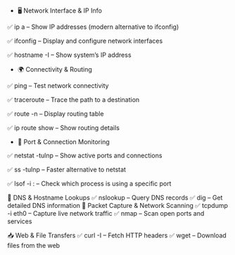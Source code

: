 -  🖥️ Network Interface & IP Info
  
 ✅ ip a – Show IP addresses (modern alternative to ifconfig)
 
 ✅ ifconfig – Display and configure network interfaces
 
 ✅ hostname -I – Show system’s IP address

- 🌍 Connectivity & Routing

 ✅ ping <host> – Test network connectivity
 
 ✅ traceroute <host> – Trace the path to a destination
 
 ✅ route -n – Display routing table
 
 ✅ ip route show – Show routing details

- 🔎 Port & Connection Monitoring

 ✅ netstat -tulnp – Show active ports and connections
 
 ✅ ss -tulnp – Faster alternative to netstat
 
 ✅ lsof -i :<port> – Check which process is using a specific port

🛜 DNS & Hostname Lookups
 ✅ nslookup <domain> – Query DNS records
 ✅ dig <domain> – Get detailed DNS information
📡 Packet Capture & Network Scanning
 ✅ tcpdump -i eth0 – Capture live network traffic
 ✅ nmap <IP> – Scan open ports and services

📥 Web & File Transfers
 ✅ curl -I <URL> – Fetch HTTP headers
 ✅ wget <URL> – Download files from the web
